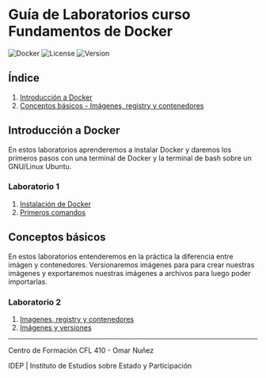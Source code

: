 # Guía de Laboratorios curso Fundamentos de Docker

![Docker](https://img.shields.io/badge/Docker-Container-blue)
![License](https://img.shields.io/badge/License-MIT-green)
![Version](https://img.shields.io/badge/Version-1.0-orange)


## Índice
1. [Introducción a Docker](#introducción-a-docker)
2. [Conceptos básicos - Imágenes, registry y contenedores]()



## Introducción a Docker

En estos laboratorios aprenderemos a instalar Docker y daremos los primeros pasos con una terminal de Docker y la terminal de bash sobre un GNU/Linux Ubuntu.

### Laboratorio 1

1. [Instalación de Docker](./labs/01-introduccion/instalacion.md)
2. [Primeros comandos](./labs/01-introduccion/primeros-comandos.md)


## Conceptos básicos

En estos laboratorios entenderemos en la práctica la diferencia entre imágen y contenedores. Versionaremos imágenes para para crear nuestras imágenes y exportaremos nuestras imágenes a archivos para luego poder importarlas.

### Laboratorio 2

1. [Imagenes, registry y contenedores](./labs/02-conceptos-basicos/21-images-registry-container.md)
2. [Imágenes y versiones](./labs/02-conceptos-basicos/22-images-tags.md)
---------

Centro de Formación CFL 410 - Omar Nuñez

IDEP | Instituto de Estudios sobre Estado y Participación
